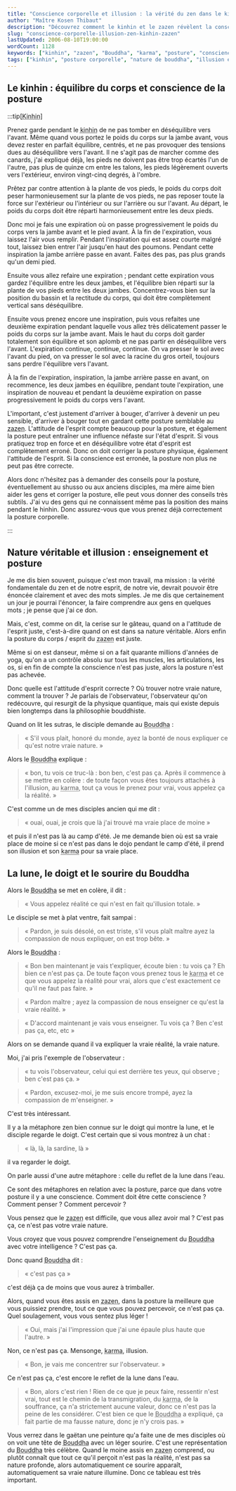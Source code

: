 ```yaml
---
title: "Conscience corporelle et illusion : la vérité du zen dans le kinhin et le zazen"
author: "Maître Kosen Thibaut"
description: "Découvrez comment le kinhin et le zazen révèlent la conscience du corps et la nature illusoire dans l’enseignement du Bouddha."
slug: "conscience-corporelle-illusion-zen-kinhin-zazen"
lastUpdated: 2006-08-10T19:00:00
wordCount: 1128
keywords: ["kinhin", "zazen", "Bouddha", "karma", "posture", "conscience", "nature véritable", "illusion", "observateur", "reflet de la lune"]
tags: ["kinhin", "posture corporelle", "nature de bouddha", "illusion et réalité", "conscience de soi", "enseignement du Bouddha", "zazen", "karma", "physique quantique", "attitude d'esprit"]
---
```


## Le kinhin : équilibre du corps et conscience de la posture

:::tip[<abbr title="Marche méditative lente.">Kinhin</abbr>]

Prenez garde pendant le <abbr title="Marche méditative lente.">kinhin</abbr> de ne pas tomber en déséquilibre vers l'avant. Même quand vous portez le poids du corps sur la jambe avant, vous devez rester en parfait équilibre, centrés, et ne pas provoquer des tensions dues au déséquilibre vers l'avant. Il ne s'agit pas de marcher comme des canards, j'ai expliqué déjà, les pieds ne doivent pas être trop écartés l'un de l'autre, pas plus de quinze cm entre les talons, les pieds légèrement ouverts vers l'extérieur, environ vingt-cinq degrés, à l'ombre.

Prêtez par contre attention à la plante de vos pieds, le poids du corps doit peser harmonieusement sur la plante de vos pieds, ne pas reposer toute la force sur l'extérieur ou l'intérieur ou sur l'arrière ou sur l'avant. Au départ, le poids du corps doit être réparti harmonieusement entre les deux pieds.

Donc moi je fais une expiration où on passe progressivement le poids du corps vers la jambe avant et le pied avant. À la fin de l'expiration, vous laissez l'air vous remplir. Pendant l'inspiration qui est assez courte malgré tout, laissez bien entrer l'air jusqu'en haut des poumons. Pendant cette inspiration la jambe arrière passe en avant. Faites des pas, pas plus grands qu'un demi pied.

Ensuite vous allez refaire une expiration ; pendant cette expiration vous gardez l'équilibre entre les deux jambes, et l'équilibre bien réparti sur la plante de vos pieds entre les deux jambes. Concentrez-vous bien sur la position du bassin et la rectitude du corps, qui doit être complètement vertical sans déséquilibre.

Ensuite vous prenez encore une inspiration, puis vous refaites une deuxième expiration pendant laquelle vous allez très délicatement passer le poids du corps sur la jambe avant. Mais le haut du corps doit garder totalement son équilibre et son aplomb et ne pas partir en déséquilibre vers l'avant. L'expiration continue, continue, continue. On va presser le sol avec l'avant du pied, on va presser le sol avec la racine du gros orteil, toujours sans perdre l'équilibre vers l'avant.

À la fin de l'expiration, inspiration, la jambe arrière passe en avant, on recommence, les deux jambes en équilibre, pendant toute l'expiration, une inspiration de nouveau et pendant la deuxième expiration on passe progressivement le poids du corps vers l'avant.

L'important, c'est justement d'arriver à bouger, d'arriver à devenir un peu sensible, d'arriver à bouger tout en gardant cette posture semblable au <abbr title="Méditation assise.">zazen</abbr>. L'attitude de l'esprit compte beaucoup pour la posture, et également la posture peut entraîner une influence néfaste sur l'état d'esprit. Si vous pratiquez trop en force et en déséquilibre votre état d'esprit est complètement erroné. Donc on doit corriger la posture physique, également l'attitude de l'esprit. Si la conscience est erronée, la posture non plus ne peut pas être correcte.

Alors donc n'hésitez pas à demander des conseils pour la posture, éventuellement au shusso ou aux anciens disciples, ma mère aime bien aider les gens et corriger la posture, elle peut vous donner des conseils très subtils. J'ai vu des gens qui ne connaissent même pas la position des mains pendant le hinhin. Donc assurez-vous que vous prenez déjà correctement la posture corporelle.

:::

## Nature véritable et illusion : enseignement et posture

Je me dis bien souvent, puisque c'est mon travail, ma mission : la vérité fondamentale du zen et de notre esprit, de notre vie, devrait pouvoir être énoncée clairement et avec des mots simples. Je me dis que certainement un jour je pourrai l'énoncer, la faire comprendre aux gens en quelques mots ; je pense que j'ai ce don.

Mais, c'est, comme on dit, la cerise sur le gâteau, quand on a l'attitude de l'esprit juste, c'est-à-dire quand on est dans sa nature véritable. Alors enfin la posture du corps / esprit du <abbr title="Méditation assise.">zazen</abbr> est juste.

Même si on est danseur, même si on a fait quarante millions d'années de yoga, qu'on a un contrôle absolu sur tous les muscles, les articulations, les os, si en fin de compte la conscience n'est pas juste, alors la posture n'est pas achevée.

Donc quelle est l'attitude d'esprit correcte ? Où trouver notre vraie nature, comment la trouver ? Je parlais de l'observateur, l'observateur qu'on redécouvre, qui resurgit de la physique quantique, mais qui existe depuis bien longtemps dans la philosophie bouddhiste.

Quand on lit les sutras, le disciple demande au <abbr title="Celui qui s’est éveillé à la réalité ultime.">Bouddha</abbr> :

> « S'il vous plait, honoré du monde, ayez la bonté de nous expliquer ce qu'est notre vraie nature. »

Alors le <abbr title="Celui qui s’est éveillé à la réalité ultime.">Bouddha</abbr> explique :

> « bon, tu vois ce truc-là : bon ben, c'est pas ça. Après il commence à se mettre en colère : de toute façon vous êtes toujours attachés à l'illusion, au <abbr title="Destinée, fruit des actions passées.">karma</abbr>, tout ça vous le prenez pour vrai, vous appelez ça la réalité. »

C'est comme un de mes disciples ancien qui me dit :

> « ouai, ouai, je crois que là j'ai trouvé ma vraie place de moine »

et puis il n'est pas là au camp d'été. Je me demande bien où est sa vraie place de moine si ce n'est pas dans le dojo pendant le camp d'été, il prend son illusion et son <abbr title="Destinée, fruit des actions passées.">karma</abbr> pour sa vraie place.

## La lune, le doigt et le sourire du Bouddha

Alors le <abbr title="Celui qui s’est éveillé à la réalité ultime.">Bouddha</abbr> se met en colère, il dit :

> « Vous appelez réalité ce qui n'est en fait qu'illusion totale. »

Le disciple se met à plat ventre, fait sampai :

> « Pardon, je suis désolé, on est triste, s'il vous plaît maître ayez la compassion de nous expliquer, on est trop bête. »

Alors le <abbr title="Celui qui s’est éveillé à la réalité ultime.">Bouddha</abbr> :

> « Bon ben maintenant je vais t'expliquer, écoute bien : tu vois ça ? Eh bien ce n'est pas ça. De toute façon vous prenez tous le <abbr title="Destinée, fruit des actions passées.">karma</abbr> et ce que vous appelez la réalité pour vrai, alors que c'est exactement ce qu'il ne faut pas faire. »

> « Pardon maître ; ayez la compassion de nous enseigner ce qu'est la vraie réalité. »

> « D'accord maintenant je vais vous enseigner. Tu vois ça ? Ben c'est pas ça, etc, etc »

Alors on se demande quand il va expliquer la vraie réalité, la vraie nature.

Moi, j'ai pris l'exemple de l'observateur :

> « tu vois l'observateur, celui qui est derrière tes yeux, qui observe ; ben c'est pas ça. »

> « Pardon, excusez-moi, je me suis encore trompé, ayez la compassion de m'enseigner. »

C'est très intéressant.

Il y a la métaphore zen bien connue sur le doigt qui montre la lune, et le disciple regarde le doigt. C'est certain que si vous montrez à un chat : 

> « là, là, la sardine, là »

il va regarder le doigt.

On parle aussi d'une autre métaphore : celle du reflet de la lune dans l'eau.

Ce sont des métaphores en relation avec la posture, parce que dans votre posture il y a une conscience. Comment doit être cette conscience ? Comment penser ? Comment percevoir ?

Vous pensez que le <abbr title="Méditation assise.">zazen</abbr> est difficile, que vous allez avoir mal ? C'est pas ça, ce n'est pas votre vraie nature.

Vous croyez que vous pouvez comprendre l'enseignement du <abbr title="Celui qui s’est éveillé à la réalité ultime.">Bouddha</abbr> avec votre intelligence ? C'est pas ça.

Donc quand <abbr title="Celui qui s’est éveillé à la réalité ultime.">Bouddha</abbr> dit :

> « c'est pas ça »

c'est déjà ça de moins que vous aurez à trimballer.

Alors, quand vous êtes assis en <abbr title="Méditation assise.">zazen</abbr>, dans la posture la meilleure que vous puissiez prendre, tout ce que vous pouvez percevoir, ce n'est pas ça. Quel soulagement, vous vous sentez plus léger !

> « Oui, mais j'ai l'impression que j'ai une épaule plus haute que l'autre. »

Non, ce n'est pas ça. Mensonge, <abbr title="Destinée, fruit des actions passées.">karma</abbr>, illusion.

> « Bon, je vais me concentrer sur l'observateur. »

Ce n'est pas ça, c'est encore le reflet de la lune dans l'eau.

> « Bon, alors c'est rien ! Rien de ce que je peux faire, ressentir n'est vrai, tout est le chemin de la transmigration, du <abbr title="Destinée, fruit des actions passées.">karma</abbr>, de la souffrance, ça n'a strictement aucune valeur, donc ce n'est pas la peine de les considérer. C'est bien ce que le <abbr title="Celui qui s’est éveillé à la réalité ultime.">Bouddha</abbr> a expliqué, ça fait partie de ma fausse nature, donc je n'y crois pas. »

Vous verrez dans le gaëtan une peinture qu'a faite une de mes disciples où on voit une tête de <abbr title="Celui qui s’est éveillé à la réalité ultime.">Bouddha</abbr> avec un léger sourire. C'est une représentation du <abbr title="Celui qui s’est éveillé à la réalité ultime.">Bouddha</abbr> très célèbre. Quand le moine assis en <abbr title="Méditation assise.">zazen</abbr> comprend, ou plutôt connaît que tout ce qu'il perçoit n'est pas la réalité, n'est pas sa nature profonde, alors automatiquement ce sourire apparaît, automatiquement sa vraie nature illumine. Donc ce tableau est très important.
